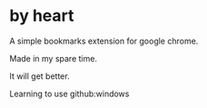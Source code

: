 by heart
========

A simple bookmarks extension for google chrome.

Made in my spare time.

It will get better.

Learning to use github:windows
